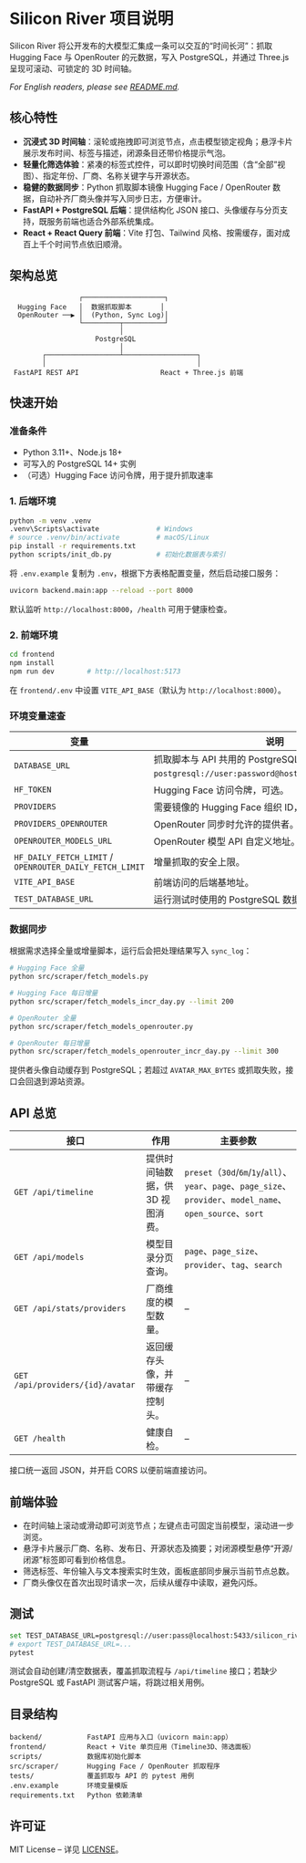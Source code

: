 # Silicon River 项目说明

Silicon River 将公开发布的大模型汇集成一条可以交互的“时间长河”：抓取 Hugging Face 与 OpenRouter 的元数据，写入 PostgreSQL，并通过 Three.js 呈现可滚动、可锁定的 3D 时间轴。

_For English readers, please see [README.md](README.md)._

## 核心特性

- **沉浸式 3D 时间轴**：滚轮或拖拽即可浏览节点，点击模型锁定视角；悬浮卡片展示发布时间、标签与描述，闭源条目还带价格提示气泡。
- **轻量化筛选体验**：紧凑的标签式控件，可以即时切换时间范围（含“全部”视图）、指定年份、厂商、名称关键字与开源状态。
- **稳健的数据同步**：Python 抓取脚本镜像 Hugging Face / OpenRouter 数据，自动补齐厂商头像并写入同步日志，方便审计。
- **FastAPI + PostgreSQL 后端**：提供结构化 JSON 接口、头像缓存与分页支持，既服务前端也适合外部系统集成。
- **React + React Query 前端**：Vite 打包、Tailwind 风格、按需缓存，面对成百上千个时间节点依旧顺滑。

## 架构总览

```text
                 ┌────────────────────┐
  Hugging Face   │  数据抓取脚本       │
  OpenRouter ──▶ │  (Python, Sync Log)│
                 └─────────┬──────────┘
                           │
                     PostgreSQL
                           │
        ┌──────────────────┴──────────────────┐
        │                                     │
 FastAPI REST API                    React + Three.js 前端
```

## 快速开始

### 准备条件

- Python 3.11+、Node.js 18+
- 可写入的 PostgreSQL 14+ 实例
- （可选）Hugging Face 访问令牌，用于提升抓取速率

### 1. 后端环境

```bash
python -m venv .venv
.venv\Scripts\activate              # Windows
# source .venv/bin/activate         # macOS/Linux
pip install -r requirements.txt
python scripts/init_db.py           # 初始化数据表与索引
```

将 `.env.example` 复制为 `.env`，根据下方表格配置变量，然后启动接口服务：

```bash
uvicorn backend.main:app --reload --port 8000
```

默认监听 `http://localhost:8000`，`/health` 可用于健康检查。

### 2. 前端环境

```bash
cd frontend
npm install
npm run dev        # http://localhost:5173
```

在 `frontend/.env` 中设置 `VITE_API_BASE`（默认为 `http://localhost:8000`）。

### 环境变量速查

| 变量 | 说明 |
|------|------|
| `DATABASE_URL` | 抓取脚本与 API 共用的 PostgreSQL DSN，如 `postgresql://user:password@host:5432/silicon_river`。 |
| `HF_TOKEN` | Hugging Face 访问令牌，可选。 |
| `PROVIDERS` | 需要镜像的 Hugging Face 组织 ID，逗号分隔。 |
| `PROVIDERS_OPENROUTER` | OpenRouter 同步时允许的提供者。 |
| `OPENROUTER_MODELS_URL` | OpenRouter 模型 API 自定义地址。 |
| `HF_DAILY_FETCH_LIMIT` / `OPENROUTER_DAILY_FETCH_LIMIT` | 增量抓取的安全上限。 |
| `VITE_API_BASE` | 前端访问的后端基地址。 |
| `TEST_DATABASE_URL` | 运行测试时使用的 PostgreSQL 数据库。 |

### 数据同步

根据需求选择全量或增量脚本，运行后会把处理结果写入 `sync_log`：

```bash
# Hugging Face 全量
python src/scraper/fetch_models.py

# Hugging Face 每日增量
python src/scraper/fetch_models_incr_day.py --limit 200

# OpenRouter 全量
python src/scraper/fetch_models_openrouter.py

# OpenRouter 每日增量
python src/scraper/fetch_models_openrouter_incr_day.py --limit 300
```

提供者头像自动缓存到 PostgreSQL；若超过 `AVATAR_MAX_BYTES` 或抓取失败，接口会回退到源站资源。

## API 总览

| 接口 | 作用 | 主要参数 |
|------|------|----------|
| `GET /api/timeline` | 提供时间轴数据，供 3D 视图消费。 | `preset`（`30d`/`6m`/`1y`/`all`）、`year`、`page`、`page_size`、`provider`、`model_name`、`open_source`、`sort` |
| `GET /api/models` | 模型目录分页查询。 | `page`、`page_size`、`provider`、`tag`、`search` |
| `GET /api/stats/providers` | 厂商维度的模型数量。 | – |
| `GET /api/providers/{id}/avatar` | 返回缓存头像，并带缓存控制头。 | – |
| `GET /health` | 健康自检。 | – |

接口统一返回 JSON，并开启 CORS 以便前端直接访问。

## 前端体验

- 在时间轴上滚动或滑动即可浏览节点；左键点击可固定当前模型，滚动进一步浏览。
- 悬浮卡片展示厂商、名称、发布日、开源状态及摘要；对闭源模型悬停“开源/闭源”标签即可看到价格信息。
- 筛选标签、年份输入与文本搜索实时生效，面板底部同步展示当前节点总数。
- 厂商头像仅在首次出现时请求一次，后续从缓存中读取，避免闪烁。

## 测试

```bash
set TEST_DATABASE_URL=postgresql://user:pass@localhost:5433/silicon_river_test  # Windows
# export TEST_DATABASE_URL=...                                                 # macOS/Linux
pytest
```

测试会自动创建/清空数据表，覆盖抓取流程与 `/api/timeline` 接口；若缺少 PostgreSQL 或 FastAPI 测试客户端，将跳过相关用例。

## 目录结构

```text
backend/           FastAPI 应用与入口（uvicorn main:app）
frontend/          React + Vite 单页应用（Timeline3D、筛选面板）
scripts/           数据库初始化脚本
src/scraper/       Hugging Face / OpenRouter 抓取程序
tests/             覆盖抓取与 API 的 pytest 用例
.env.example       环境变量模版
requirements.txt   Python 依赖清单
```

## 许可证

MIT License – 详见 [LICENSE](LICENSE)。
